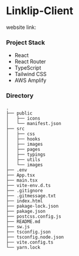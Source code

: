 # Linklip-Client

website link:

### Project Stack

- React
- React Router
- TypeScript
- Tailwind CSS
- AWS Amplify

### Directory

    .
    ├── public
    │   ├── icons
    │   └── manifest.json
    ├── src
    │   ├── css
    │   ├── hooks
    │   ├── images
    │   ├── pages
    │   ├── typings
    │   ├── utils
    │   └── images
    ├── .env
    ├── App.tsx
    ├── main.tsx
    ├── vite-env.d.ts
    ├── .gitignore
    ├── .gitmessage.txt
    ├── index.html
    ├── pakage-lock.json
    ├── pakage.json
    ├── postcss.config.js
    ├── README.md
    ├── sw.js
    ├── tsconfig.json
    ├── tsconfig.node.json
    ├── vite.config.ts
    └── yarn.lock
